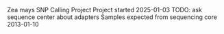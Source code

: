 Zea mays SNP Calling Project
Project started 2025-01-03
TODO: ask sequence center about adapters
Samples expected from sequencing core 2013-01-10
